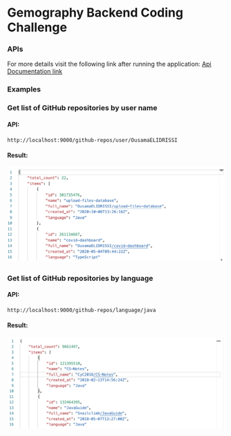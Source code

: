 # Gemography Backend Coding Challenge

### APIs
For more details visit the following link after running the application: [Api Documentation link](http://localhost:9000/swagger-ui/index.html#/)

### Examples

### Get list of GitHub repositories by user name

#### API:
```
http://localhost:9000/github-repos/user/OusamaELIDRISSI
```
#### Result:

![image2](./src/main/resources/static/images/image2.png)

### Get list of GitHub repositories by language

#### API:
```
http://localhost:9000/github-repos/language/java
```
#### Result:

![image1](./src/main/resources/static/images/image1.png)
